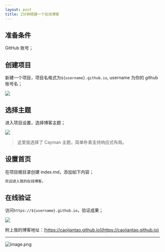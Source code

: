 ```yaml
---
layout: post 
title: 2分钟搭建一个在线博客
---
```

## 准备条件

GitHub 账号；

## 创建项目

新建一个项目，项目名格式为`${username}.github.io`, username 为你的 github 账号名；

![](https://ae03.alicdn.com/kf/Hbc5d8ca2fb894b25a630e6e39722fc21O.png)

## 选择主题

进入项目设置，选择博客主题；

![](https://ae05.alicdn.com/kf/Hcfeb3a4816e146248e36b9930c4ce53bi.png)

> 这里我选择了 Cayman 主题，简单朴素支持响应式布局。

## 设置首页

在项目根目录创建 index.md，添加如下内容；

```markdown
欢迎进入我的在线博客。
```

## 在线验证

访问`https://${username}.github.io`，验证成果；

![](https://ae05.alicdn.com/kf/H3171c5d75bac4955aefb4a55bbb42126t.png)

附上我的博客地址：[https://caojiantao.github.io](https://caojiantao.github.io)

---
![image.png](https://shop.io.mi-img.com/app/shop/img?id=shop_dd9c9bff49bf342a1798c9aa56640226.png)